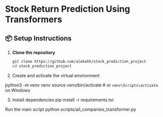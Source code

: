 # Stock Return Prediction Using Transformers

## 📦 Setup Instructions

1. **Clone the repository**  
   ```bash
   git clone https://github.com/alekahh/stock_prediction_project
   cd stock_prediction_project

2. Create and activate the virtual environment

python3 -m venv venv
source venv/bin/activate  # or `venv\Scripts\activate` on Windows

3. Install dependencies
pip install -r requirements.txt

Run the main script
python scripts/all_companies_transformer.py
